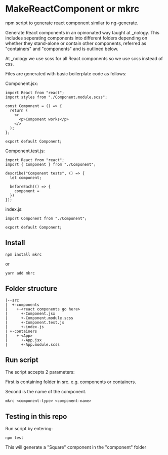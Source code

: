 # MakeReactComponent or mkrc

npm script to generate react component similar to ng-generate.

Generate React components in an opinonated way taught at \_nology.
This includes seperating components into different folders depending on whether they stand-alone or contain other components, referred as "containers" and "components" and is outlined below.

At \_nology we use scss for all React components so we use scss instead of css.

Files are generated with basic boilerplate code as follows:

Component.jsx:

```
import React from "react";
import styles from "./Component.module.scss";

const Component = () => {
  return (
    <>
      <p>Component works</p>
    </>
  );
};

export default Component;
```

Component.test.js:

```
import React from "react";
import { Component } from "./Component";

describe("Component tests", () => {
  let component;

  beforeEach(() => {
    component =
  })
});
```

index.js:

```
import Component from "./Component";

export default Component;
```

## Install

```
npm install mkrc
```

or

```
yarn add mkrc
```

## Folder structure

```
|--src
|  +-components
|    +-<react components go here>
|      +-Component.jsx
|      +-Component.module.scss
|      +-Component.test.js
|      +-index.js
| +-containers
|    +-<App>
|      +-App.jsx
|      +-App.module.scss

```

## Run script

The script accepts 2 parameters:

First is containing folder in src. e.g. components or containers.

Second is the name of the component.

```
mkrc <component-type> <component-name>
```

## Testing in this repo

Run script by entering:

```
npm test
```

This will generate a "Square" component in the "component" folder
